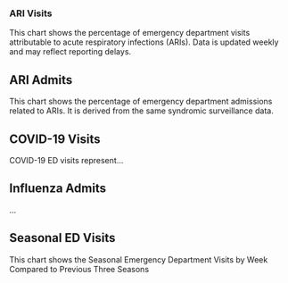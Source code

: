 ### ARI Visits

This chart shows the percentage of emergency department visits attributable to acute respiratory infections (ARIs). Data is updated weekly and may reflect reporting delays.

## ARI Admits

This chart shows the percentage of emergency department admissions related to ARIs. It is derived from the same syndromic surveillance data.

## COVID-19 Visits

COVID-19 ED visits represent...

## Influenza Admits

...

## Seasonal ED Visits
This chart shows the Seasonal Emergency Department Visits by Week Compared to Previous Three Seasons

